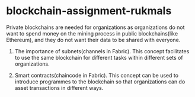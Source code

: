 # blockchain-assignment-rukmals


Private blockchains are needed for organizations as organizations do not want to spend money on the mining process in public blockchains(like Ethereum), and they do not want their data to be shared with everyone.

1. The importance of subnets(channels in Fabric). This concept facilitates to use the same blockchain for different tasks within different sets of organizations.

2. Smart contracts(chaincode in Fabric). This concept can be used to introduce programmes to the blockchain so that organizations can do asset transactions in different ways.
